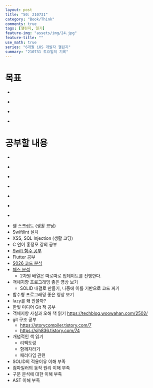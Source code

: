 ```yaml
---
layout: post
title: "50: 210731"
category: "Book/Think"
comments: true
tags: [챌린지, 일기]
feature-img: "assets/img/24.jpg"
feature-title: ""
use_math: true
series: "6개월 iOS 개발자 챌린지"
summary: "210731 토요일의 기록"
---
```





# 목표

* ~~~약먹기~~~
* ~~~flutter 이해~~~
* ~~~flutter 요구 사항 수행~~~
* ~~~휴식~~~

# 공부할 내용

* ~~~OSI 7layer 우아한 테크톡~~~
* ~~~커밋 규칙~~~
* ~~~리눅스 파이프~~~
* ~~~리눅스 grep 명령어~~~
* ~~~가상 메모리, 페이징~~~
* ~~~힙 메모리 관리 GC, RC~~~
* ~~~캐시 지역성~~~
* 쉘 스크립트 (생활 코딩)
* Swiftlint 설치
* XSS, SQL Injection (생활 코딩)
* C 언어 홍정모 강의 공부
* [Swift 함수 공부](https://babbab2.tistory.com/category/iOS/Swift?page=3)
* Flutter 공부
* [S026 코드 분석](https://gist.github.com/jeonyeohun/6cb46ff4fdd36956ba8a1d74d6329948)
* [체스 분석](https://gist.github.com/godrm/90f7e87027c6f8cf531633b8ec38be48)
    * 2차원 배열은 따로따로 업데이트를 진행한다.
* 객체지향 프로그래밍 좋은 영상 보기
  * SOLID 내걸로 만들기, 나중에 이를 기반으로 코드 짜기
* 함수형 프로그래밍 좋은 영상 보기
* lazy를 왜 안쓸까?
* 한빛 미디어 Git 책 공부
* 객체지향 사실과 오해 책 읽기 https://techblog.woowahan.com/2502/
* git 구조 공부
  * https://storycompiler.tistory.com/7
  * https://sjh836.tistory.com/74
* 개념적인 책 읽기
  * 리팩토링
  * 함께자라기
  * 패러다임 관련
* SOLID의 적용이유 이해 부족
* 컴파일러의 동작 원리 이해 부족
* 구문 분석에 대한 이해 부족
* AST 이해 부족